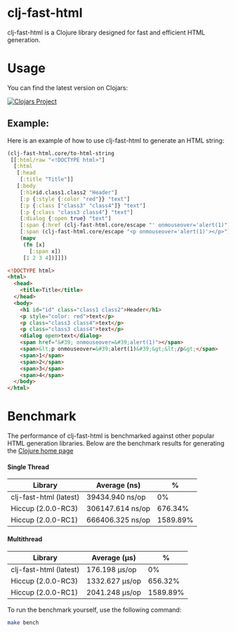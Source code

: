 # clj-fast-html
clj-fast-html is a Clojure library designed for fast and efficient HTML generation.

# Usage
You can find the latest version on Clojars:

[![Clojars Project](http://clojars.org/io.github.panthevm/clj-fast-html/latest-version.svg)](https://clojars.org/io.github.panthevm/clj-fast-html) <br>

## Example:
Here is an example of how to use clj-fast-html to generate an HTML string:
``` clj
(clj-fast-html.core/to-html-string
 [[:html/raw "<!DOCTYPE html>"]
  [:html
   [:head
    [:title "Title"]]
   [:body
    [:h1#id.class1.class2 "Header"]
    [:p {:style {:color "red"}} "text"]
    [:p {:class ["class3" "class4"]} "text"]
    [:p {:class "class3 class4"} "text"]
    [:dialog {:open true} "text"]
    [:span {:href (clj-fast-html.core/escape "' onmouseover='alert(1)")}]
    [:span (clj-fast-html.core/escape "<p onmouseover='alert(1)'></p>")]
    (mapv
     (fn [x]
       [:span x])
     [1 2 3 4])]]])
```
``` html
<!DOCTYPE html>
<html>
  <head>
    <title>Title</title>
  </head>
  <body>
    <h1 id="id" class="class1 class2">Header</h1>
    <p style="color: red">text</p>
    <p class="class3 class4">text</p>
    <p class="class3 class4">text</p>
    <dialog open>text</dialog>
    <span href="&#39; onmouseover=&#39;alert(1)"></span>
    <span>&lt;p onmouseover=&#39;alert(1)&#39;&gt;&lt;/p&gt;</span>
    <span>1</span>
    <span>2</span>
    <span>3</span>
    <span>4</span>
  </body>
</html>
```

# Benchmark
The performance of clj-fast-html is benchmarked against other popular HTML generation libraries. Below are the benchmark results for generating the [Clojure home page](https://clojure.org/)

#### Single Thread
| Library                | Average (ns)     | %        |
|------------------------|------------------|----------|
| clj-fast-html (latest) | 39434.940 ns/op  | 0%       |
| Hiccup (2.0.0-RC3)     | 306147.614 ns/op | 676.34%  |
| Hiccup (2.0.0-RC1)     | 666406.325 ns/op | 1589.89% |

#### Multithread
| Library                | Average (μs)     | %        |
|------------------------|------------------|----------|
| clj-fast-html (latest) | 176.198   μs/op  | 0%       |
| Hiccup (2.0.0-RC3)     | 1332.627  μs/op  | 656.32%  |
| Hiccup (2.0.0-RC1)     | 2041.248  μs/op  | 1589.89% |

To run the benchmark yourself, use the following command:
``` bash
make bench
```
